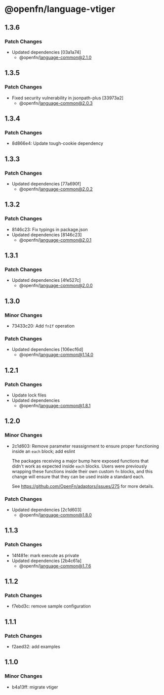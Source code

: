 # @openfn/language-vtiger

## 1.3.6

### Patch Changes

- Updated dependencies [03a1a74]
  - @openfn/language-common@2.1.0

## 1.3.5

### Patch Changes

- Fixed security vulnerability in jsonpath-plus [33973a2]
  - @openfn/language-common@2.0.3

## 1.3.4

### Patch Changes

- 8d866e4: Update tough-cookie dependency

## 1.3.3

### Patch Changes

- Updated dependencies [77a690f]
  - @openfn/language-common@2.0.2

## 1.3.2

### Patch Changes

- 8146c23: Fix typings in package.json
- Updated dependencies [8146c23]
  - @openfn/language-common@2.0.1

## 1.3.1

### Patch Changes

- Updated dependencies [4fe527c]
  - @openfn/language-common@2.0.0

## 1.3.0

### Minor Changes

- 73433c20: Add `fnIf` operation

### Patch Changes

- Updated dependencies [106ecf6d]
  - @openfn/language-common@1.14.0

## 1.2.1

### Patch Changes

- Update lock files
- Updated dependencies
  - @openfn/language-common@1.8.1

## 1.2.0

### Minor Changes

- 2c1d603: Remove parameter reassignment to ensure proper functioning inside an
  `each` block; add eslint

  The packages receiving a major bump here exposed functions that didn't work as
  expected inside `each` blocks. Users were previously wrapping these functions
  inside their own custom `fn` blocks, and this change will ensure that they can
  be used inside a standard each.

  See https://github.com/OpenFn/adaptors/issues/275 for more details.

### Patch Changes

- Updated dependencies [2c1d603]
  - @openfn/language-common@1.8.0

## 1.1.3

### Patch Changes

- 14f481e: mark execute as private
- Updated dependencies [2b4c61a]
  - @openfn/language-common@1.7.6

## 1.1.2

### Patch Changes

- f7ebd3c: remove sample configuration

## 1.1.1

### Patch Changes

- f2aed32: add examples

## 1.1.0

### Minor Changes

- b4a13ff: migrate vtiger
